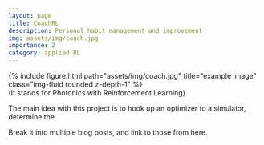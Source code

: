 ```yaml
---
layout: page
title: CoachRL
description: Personal habit management and improvement
img: assets/img/coach.jpg
importance: 2
category: applied RL
---
```




<div class="row justify-content-sm-center">
    <div class="col-sm-8 mt-3 mt-md-0">
        {% include figure.html path="assets/img/coach.jpg" title="example image" class="img-fluid rounded z-depth-1" %}
    </div>
   
</div>
<div class="caption">
    (It stands for Photonics with Reinforcement Learning)
</div>


The main idea with this project is to hook up an optimizer to a simulator, determine the 



Break it into multiple blog posts, and link to those from here.

